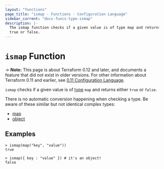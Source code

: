 ```yaml
---
layout: "functions"
page_title: "ismap - Functions - Configuration Language"
sidebar_current: "docs-funcs-type-ismap"
description: |-
  The ismap function checks if a given value is of type map and returns either
  true or false.
---
```


# `ismap` Function

-> **Note:** This page is about Terraform 0.12 and later, and documents a
feature that did not exist in older versions. For other information about
Terraform 0.11 and earlier, see
[0.11 Configuration Language](../../configuration-0-11/index.html).

`ismap` checks if a given value is of [type](../types.html) `map` and returns
either `true` or `false`.

There is no automatic conversion happening when checking a type. Be aware of
these similar but not identical complex types:

- [map](../types.html#map-)
- [object](../types.html#object-)

## Examples

```
> ismap(map("key", "value"))
true

> ismap({ key : "value" }) # it's an object!
false
```

